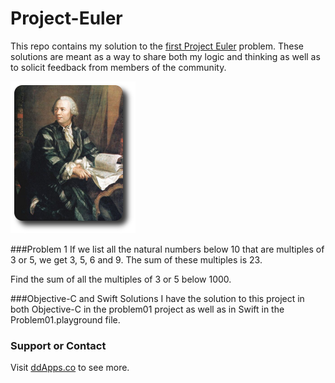 # Project-Euler
This repo contains my solution to the [first Project Euler](https://projecteuler.net/problem=1) problem. These solutions are meant as a way to share both my logic and thinking as well as to solicit feedback from members of the community.

![](https://raw.githubusercontent.com/duliodenis/Project-Euler/master/art/euler_portrait.png)

###Problem 1
If we list all the natural numbers below 10 that are multiples of 3 or 5, we get 3, 5, 6 and 9. The sum of these multiples is 23.

Find the sum of all the multiples of 3 or 5 below 1000.

###Objective-C and Swift Solutions
I have the solution to this project in both Objective-C in the problem01 project as well as in Swift in the Problem01.playground file.

### Support or Contact
Visit [ddApps.co](http://ddapps.co) to see more.